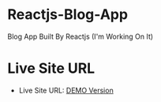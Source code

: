 # Reactjs-Blog-App

Blog App Built By Reactjs (I'm Working On It)

# Live Site URL

- Live Site URL: [DEMO Version](https://reactjs-blog-app-ten.vercelapp/)
